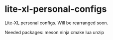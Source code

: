 # lite-xl-personal-configs
Lite-XL personal configs. Will be rearranged soon.

Needed packages:
meson
ninja
cmake
lua
unzip
